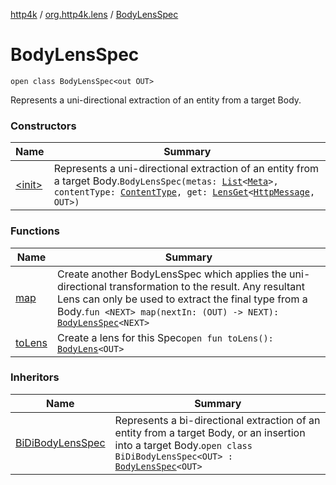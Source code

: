 [http4k](../../index.md) / [org.http4k.lens](../index.md) / [BodyLensSpec](./index.md)

# BodyLensSpec

`open class BodyLensSpec<out OUT>`

Represents a uni-directional extraction of an entity from a target Body.

### Constructors

| Name | Summary |
|---|---|
| [&lt;init&gt;](-init-.md) | Represents a uni-directional extraction of an entity from a target Body.`BodyLensSpec(metas: `[`List`](https://kotlinlang.org/api/latest/jvm/stdlib/kotlin.collections/-list/index.html)`<`[`Meta`](../-meta/index.md)`>, contentType: `[`ContentType`](../../org.http4k.core/-content-type/index.md)`, get: `[`LensGet`](../-lens-get/index.md)`<`[`HttpMessage`](../../org.http4k.core/-http-message/index.md)`, OUT>)` |

### Functions

| Name | Summary |
|---|---|
| [map](map.md) | Create another BodyLensSpec which applies the uni-directional transformation to the result. Any resultant Lens can only be used to extract the final type from a Body.`fun <NEXT> map(nextIn: (OUT) -> NEXT): `[`BodyLensSpec`](./index.md)`<NEXT>` |
| [toLens](to-lens.md) | Create a lens for this Spec`open fun toLens(): `[`BodyLens`](../-body-lens/index.md)`<OUT>` |

### Inheritors

| Name | Summary |
|---|---|
| [BiDiBodyLensSpec](../-bi-di-body-lens-spec/index.md) | Represents a bi-directional extraction of an entity from a target Body, or an insertion into a target Body.`open class BiDiBodyLensSpec<OUT> : `[`BodyLensSpec`](./index.md)`<OUT>` |
